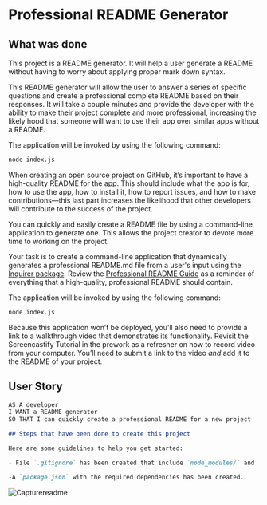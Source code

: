 # Professional README Generator

## What was done

This project is a README generator. It will help a user generate a README without having to worry about applying proper mark down syntax.

This README generator will allow the user to answer a series of specific questions and create a professional complete README based on their responses. It will take a couple minutes and provide the developer with the ability to make their project complete and more professional, increasing the likely hood that someone will want to use their app over similar apps without a README.

The application will be invoked by using the following command:

```bash
node index.js
```

When creating an open source project on GitHub, it’s important to have a high-quality README for the app. This should include what the app is for, how to use the app, how to install it, how to report issues, and how to make contributions&mdash;this last part increases the likelihood that other developers will contribute to the success of the project.

You can quickly and easily create a README file by using a command-line application to generate one. This allows the project creator to devote more time to working on the project.

Your task is to create a command-line application that dynamically generates a professional README.md file from a user's input using the [Inquirer package](https://www.npmjs.com/package/inquirer/v/8.2.4). Review the [Professional README Guide](https://coding-boot-camp.github.io/full-stack/github/professional-readme-guide) as a reminder of everything that a high-quality, professional README should contain.

The application will be invoked by using the following command:

```bash
node index.js
```

Because this application won’t be deployed, you’ll also need to provide a link to a walkthrough video that demonstrates its functionality. Revisit the Screencastify Tutorial in the prework as a refresher on how to record video from your computer. You’ll need to submit a link to the video _and_ add it to the README of your project.

## User Story

```md
AS A developer
I WANT a README generator
SO THAT I can quickly create a professional README for a new project

## Steps that have been done to create this project

Here are some guidelines to help you get started:

- File `.gitignore` has been created that include `node_modules/` and `.DS_Store/` so that your `node_modules` directory isn't tracked or uploaded to GitHub.

-A `package.json` with the required dependencies has been created.
```
![Capturereadme](https://user-images.githubusercontent.com/122843028/222872567-754c2b08-b8a1-4fc1-9e99-d20e72b65d50.PNG)

